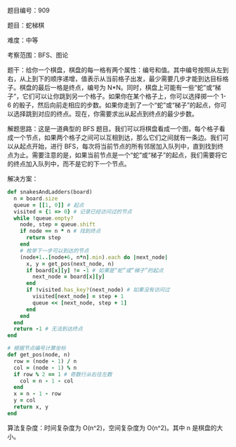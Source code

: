 题目编号：909

题目：蛇梯棋

难度：中等

考察范围：BFS、图论

题干：给你一个棋盘，棋盘的每一格有两个属性：编号和值。其中编号按照从左到右，从上到下的顺序递增，值表示从当前格子出发，最少需要几步才能到达目标格子。棋盘的最后一格是终点，编号为 N*N。同时，棋盘上可能有一些“蛇”或“梯子”，它们可以让你跳到另一个格子。如果你在某个格子上，你可以选择掷一个 1-6 的骰子，然后向前走相应的步数。如果你走到了一个“蛇”或“梯子”的起点，你可以选择跳到对应的终点。现在，你需要求出从起点到终点的最少步数。

解题思路：这是一道典型的 BFS 题目。我们可以将棋盘看成一个图，每个格子看成一个节点，如果两个格子之间可以互相到达，那么它们之间就有一条边。我们可以从起点开始，进行 BFS，每次将当前节点的所有邻居加入队列中，直到找到终点为止。需要注意的是，如果当前节点是一个“蛇”或“梯子”的起点，我们需要将它的终点加入队列中，而不是它的下一个节点。

解决方案：

```ruby
def snakesAndLadders(board)
  n = board.size
  queue = [[1, 0]] # 起点
  visited = {1 => 0} # 记录已经访问过的节点
  while !queue.empty?
    node, step = queue.shift
    if node == n * n # 找到终点
      return step
    end
    # 枚举下一步可以到达的节点
    (node+1..[node+6, n*n].min).each do |next_node|
      x, y = get_pos(next_node, n)
      if board[x][y] != -1 # 如果是“蛇”或“梯子”的起点
        next_node = board[x][y]
      end
      if !visited.has_key?(next_node) # 如果没有访问过
        visited[next_node] = step + 1
        queue << [next_node, step + 1]
      end
    end
  end
  return -1 # 无法到达终点
end

# 根据节点编号计算坐标
def get_pos(node, n)
  row = (node - 1) / n
  col = (node - 1) % n
  if row % 2 == 1 # 奇数行从右往左数
    col = n - 1 - col
  end
  x = n - 1 - row
  y = col
  return x, y
end
```

算法复杂度：时间复杂度为 O(n^2)，空间复杂度为 O(n^2)。其中 n 是棋盘的大小。